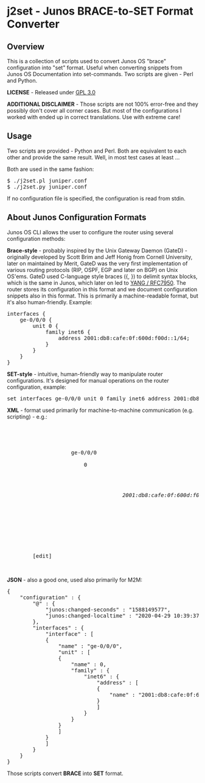 # j2set - Junos BRACE-to-SET Format Converter

## Overview
This is a collection of scripts used to convert Junos OS "brace" configuration into "set" format.
Useful when converting snippets from Junos OS Documentation into set-commands.
Two scripts are given - Perl and Python.

**LICENSE** - Released under [GPL 3.0](https://www.gnu.org/licenses/gpl-3.0.en.html)

**ADDITIONAL DISCLAIMER** - Those scripts are not 100% error-free and they possibly don't cover all corner cases.
But most of the configurations I worked with ended up in correct translations.
Use with extreme care!

## Usage
Two scripts are provided - Python and Perl. Both are equivalent to each other and provide the same
result. Well, in most test cases at least ...

Both are used in the same fashion:

<pre>
$ ./j2set.pl juniper.conf
$ ./j2set.py juniper.conf
</pre>

If no configuration file is specified, the configuration is read from stdin.

## About Junos Configuration Formats
Junos OS CLI allows the user to configure the router using several configuration methods:

**Brace-style** - probably inspired by the Unix Gateway Daemon (GateD) - originally developed by
Scott Brim and Jeff Honig from Cornell University, later on maintained by Merit, GateD was the
very first implementation of various routing protocols (RIP, OSPF, EGP and later on BGP) on
Unix OS'ems. GateD used C-language style braces ({, }) to delimit syntax blocks, which is the
same in Junos, which later on led to [YANG / RFC7950](https://tools.ietf.org/html/rfc7950).
The router stores its configuration in this format and we document configuration snippets also
in this format. This is primarily a machine-readable format, but it's also human-friendly.
Example:
<pre>
interfaces {
    ge-0/0/0 {
        unit 0 {
            family inet6 {
                address 2001:db8:cafe:0f:600d:f00d::1/64;
            }
        }
    }
}
</pre>

**SET-style** - intuitive, human-friendly way to manipulate router configurations. It's designed
for manual operations on the router configuration, example:
<pre>
set interfaces ge-0/0/0 unit 0 family inet6 address 2001:db8:cafe:0f:600d:f00d::1/64
</pre>

**XML** - format used primarily for machine-to-machine communication (e.g. scripting) - e.g.:
<pre>
<rpc-reply xmlns:junos="http://xml.juniper.net/junos/18.4R2/junos">
    <configuration junos:changed-seconds="1588149577" junos:changed-localtime="2020-04-29 10:39:37 CEST">
            <interfaces>
                <interface>
                    <name>ge-0/0/0</name>
                    <unit>
                        <name>0</name>
                        <family>
                            <inet6>
                                <address>
                                    <name>2001:db8:cafe:0f:600d:f00d::1/64</name>
                                </address>
                            </inet6>
                        </family>
                    </unit>
                </interface>
            </interfaces>
    </configuration>
    <cli>
        <banner>[edit]</banner>
    </cli>
</rpc-reply>
</pre>

**JSON** - also a good one, used also primarily for M2M:

<pre>
{
    "configuration" : {
        "@" : {
            "junos:changed-seconds" : "1588149577",
            "junos:changed-localtime" : "2020-04-29 10:39:37 CEST"
        },
        "interfaces" : {
            "interface" : [
            {
                "name" : "ge-0/0/0",
                "unit" : [
                {
                    "name" : 0,
                    "family" : {
                        "inet6" : {
                            "address" : [
                            {
                                "name" : "2001:db8:cafe:0f:600d:f00d::1/64"
                            }
                            ]
                        }
                    }
                }
                ]
            }
            ]
        }
    }
}
</pre>

Those scripts convert **BRACE** into **SET** format.

